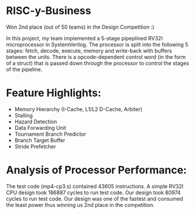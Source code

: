 # RISC-y-Business

Won 2nd place (out of 50 teams) in the Design Competition :)

In this project, my team implemented a 5-stage pipeplined RV32I microprocessor in SystemVerilog. The processor is split into the following 5 stages: fetch, decode, execute, memory and write-back with buffers between the units. There is a opcode-dependent control word (in the form of a struct) that is passed down through the processor to control the stages of the pipeline.

# Feature Highlights:
* Memory Hierarchy (I-Cache, L1/L2 D-Cache, Arbiter)
* Stalling
* Hazard Detection
* Data Forwarding Unit
* Tournament Branch Predictor
* Branch Target Buffer
* Stride Prefetcher

# Analysis of Processor Performance:
The test code (mp4-cp3.s) contained 43605 instructions. A simple RV32I CPU design took 186887 cycles to run test code. Our design took 80974 cycles to run test code. 
Our design was one of the fastest and consumed the least power thus winning us 2nd place in the competition.
